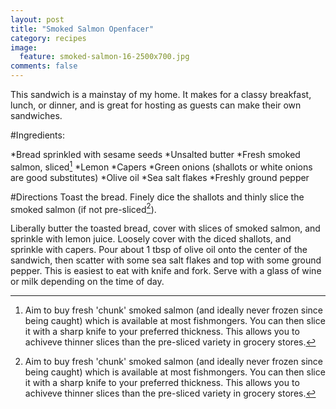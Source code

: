 ```yaml
---
layout: post
title: "Smoked Salmon Openfacer"
category: recipes
image:
  feature: smoked-salmon-16-2500x700.jpg
comments: false  
---
```


This sandwich is a mainstay of my home. It makes for a classy breakfast, lunch, or dinner, and is great for hosting as guests can make their own sandwiches. 

#Ingredients:

*Bread sprinkled with sesame seeds
*Unsalted butter
*Fresh smoked salmon, sliced[^1]
*Lemon
*Capers
*Green onions (shallots or white onions are good substitutes)
*Olive oil
*Sea salt flakes
*Freshly ground pepper

#Directions
Toast the bread. Finely dice the shallots and thinly slice the smoked salmon (if not pre-sliced[^1]). 

Liberally butter the toasted bread, cover with slices of smoked salmon, and sprinkle with lemon juice. Loosely cover with the diced shallots, and sprinkle with capers. Pour about 1 tbsp of olive oil onto the center of the sandwich, then scatter with some sea salt flakes and top with some ground pepper. This is easiest to eat with knife and fork. Serve with a glass of wine or milk depending on the time of day. 

[^1]: Aim to buy fresh 'chunk' smoked salmon (and ideally never frozen since being caught) which is available at most fishmongers. You can then slice it with a sharp knife to your preferred thickness. This allows you to achiveve thinner slices than the pre-sliced variety in grocery stores. 